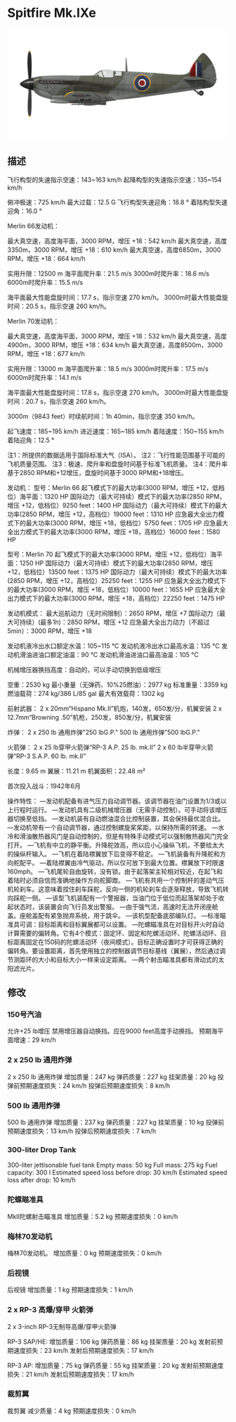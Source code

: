 # Spitfire Mk.IXe

![spitfiremkixe](../images/spitfiremkixe.png)

## 描述

飞行构型的失速指示空速：143~163 km/h
起降构型的失速指示空速：135~154 km/h

俯冲极速：725 km/h
最大过载：12.5 G
飞行构型失速迎角：18.8 °
着陆构型失速迎角：16.0 °


Merlin 66发动机：

最大真空速，高度海平面，3000 RPM，增压 +18：542 km/h
最大真空速，高度3350m，3000 RPM，增压 +18：610 km/h
最大真空速，高度6850m，3000 RPM，增压 +18：664 km/h

实用升限：12500 m
海平面爬升率：21.5 m/s
3000m时爬升率：18.6 m/s
6000m时爬升率：15.5 m/s

海平面最大性能盘旋时间：17.7 s，指示空速 270 km/h。
3000m时最大性能盘旋时间：20.5 s，指示空速 260 km/h。


Merlin 70发动机：

最大真空速，高度海平面，3000 RPM，增压 +18：532 km/h
最大真空速，高度4900m，3000 RPM，增压 +18：634 km/h
最大真空速，高度8500m，3000 RPM，增压 +18：677 km/h

实用升限：13000 m
海平面爬升率：18.5 m/s
3000m时爬升率：17.5 m/s
6000m时爬升率：14.1 m/s

海平面最大性能盘旋时间：17.8 s，指示空速 270 km/h。
3000m时最大性能盘旋时间：20.7 s，指示空速 260 km/h。

3000m（9843 feet）时续航时间：1h 40min，指示空速 350 km/h。

起飞速度：185~195 km/h
进近速度：165~185 km/h
着陆速度：150~155 km/h
着陆迎角：12.5 °

注1：所提供的数据适用于国际标准大气（ISA）。
注2：飞行性能范围基于可能的飞机质量范围。
注3：极速、爬升率和盘旋时间基于标准飞机质量。
注4：爬升率基于2850 RPM和+12增压，盘旋时间基于3000 RPM和+18增压。

发动机：
型号：Merlin 66
起飞模式下的最大功率(3000 RPM，增压 +12，低档位）海平面：1320 HP
国际动力（最大可持续）模式下的最大功率(2850 RPM，增压 +12，低档位）9250 feet：1400 HP
国际动力（最大可持续）模式下的最大功率(2850 RPM，增压 +12，高档位）19000 feet：1310 HP
应急最大全出力模式下的最大功率(3000 RPM，增压 +18，低档位）5750 feet：1705 HP
应急最大全出力模式下的最大功率(3000 RPM，增压 +18，高档位）16000 feet：1580 HP

型号：Merlin 70
起飞模式下的最大功率(3000 RPM，增压 +12，低档位）海平面：1250 HP
国际动力（最大可持续）模式下的最大功率(2850 RPM，增压 +12，低档位）13500 feet：1375 HP
国际动力（最大可持续）模式下的最大功率(2850 RPM，增压 +12，高档位）25250 feet：1255 HP
应急最大全出力模式下的最大功率(3000 RPM，增压 +18，低档位）10000 feet：1655 HP
应急最大全出力模式下的最大功率(3000 RPM，增压 +18，高档位）22250 feet：1475 HP

发动机模式：
最大巡航动力（无时间限制）：2650 RPM，增压 +7
国际动力（最大可持续）(最多1h)：2850 RPM，增压 +12
应急最大全出力动力（不超过5min）：3000 RPM，增压 +18

发动机液冷出水口额定水温：105~115 °C
发动机液冷出水口最高水温：135 °C
发动机滑油进油口额定油温：90 °C
发动机滑油进油口最高油温：105 °C

机械增压器换挡高度：自动的，可以手动切换到低级增压

空重：2530 kg
最小重量（无弹药、10%25燃油）：2977 kg
标准重量：3359 kg
燃油载荷：274 kg/386 L/85 gal
最大有效载荷：1302 kg

前射武器：
2 x 20mm“Hispano Mk.II”机炮，140发，650发/分，机翼安装
2 x 12.7mm“Browning .50”机枪，250发，850发/分，机翼安装

炸弹：
2 x 250 lb 通用炸弹"250 lbG.P."
500 lb 通用炸弹"500 lbG.P."

火箭弹：
2 x 25 lb穿甲火箭弹“RP-3 A.P. 25 lb. mk.II”
2 x 60 lb半穿甲火箭弹“RP-3 S.A.P. 60 lb. mk.II”

长度：9.65 m
翼展：11.21 m
机翼面积：22.48 m²

首次投入战斗：1942年6月

操作特性：
—发动机配备有进气压力自动调节器。该调节器在油门设置为1/3或以上行程时运行。
—发动机具有二级机械增压器（无需手动控制）。可手动将该增压器切换至低挡。
—发动机装有自动燃油混合比控制装置，其会保持最优混合比。
—发动机带有一个自动调节器，通过控制螺旋桨桨距，以保持所需的转速。
—水冷和滑油散热器风门是自动控制的，但是有特殊手动模式可以强制散热器风门完全打开。
—飞机有中立的静平衡。升降舵效高，所以应小心操纵飞机，不要给太大的操纵杆输入。
—飞机在着陆襟翼放下后变得不稳定。
—飞机装备有升降舵和方向舵配平。
—着陆襟翼由冷气驱动，所以仅可放下到最大位置。襟翼放下时限速160mph。
—飞机尾轮自由旋转，没有锁。由于起落架主轮相对较近，在起飞和着陆时必须自信而准确地操作方向舵脚蹬。
—飞机有共用一个控制杆的差动气压机轮刹车。这意味着捏住刹车踩舵，反向一侧的机轮刹车会逐渐释放，导致飞机转向踩舵一侧。
—该型飞机装配有一个警报器，当油门位于低位而起落架却处于收起状态时，该装置会向飞行员发出警报。
—由于强气流，高速时无法开闭座舱盖。座舱盖配有紧急抛弃系统，用于跳伞。
—该机型配备底部编队灯。
—标准瞄准具可调：目标距离和目标翼展都可以设置。
—陀螺瞄准具在对目标开火时自动计算需要的偏转角。它有4个模式：固定环、固定和陀螺活动环、陀螺活动环、目标距离固定在150码的陀螺活动环（夜间模式）。目标正确设置时才可获得正确的偏转角。要设置距离，首先使用独立的控制器调节目标基线（翼展），然后通过调节测距环的大小和目标大小一样来设定距离。
—两个射击瞄准具都有滑动式的太阳滤光片。


## 修改


### 150号汽油

允许+25 lb增压
禁用增压器自动换挡。应在9000 feet高度手动换挡。
预期海平面增速：29 km/h

### 2 x 250 lb 通用炸弹

2 x 250 lb 通用炸弹
增加质量：247 kg
弹药质量：227 kg
挂架质量：20 kg
投弹前预期速度损失：24 km/h
投弹后预期速度损失：8 km/h

### 500 lb 通用炸弹

500 lb 通用炸弹
增加质量：237 kg
弹药质量：227 kg
挂架质量：10 kg
投弹前预期速度损失：13 km/h
投弹后预期速度损失：7 km/h

### 300-liter Drop Tank

300-liter jettisonable fuel tank
Empty mass: 50 kg
Full mass: 275 kg
Fuel capacity: 300 l
Estimated speed loss before drop: 30 km/h
Estimated speed loss after drop: 10 km/h

### 陀螺瞄准具

MkII陀螺射击瞄准具
增加质量：5.2 kg
预期速度损失：0 km/h

### 梅林70发动机

梅林70发动机。
增加质量：0 kg
预期速度损失：0 km/h

### 后视镜

后视镜
增加质量：1 kg
预期速度损失：1 km/h﻿

### 2 х RP-3 高爆/穿甲 火箭弹

2 х 3-inch RP-3无制导高爆/穿甲火箭弹

RP-3 SAP/HE:
增加质量：106 kg
弹药质量：86 kg
挂架质量：20 kg
发射前预期速度损失：23 km/h
发射后预期速度损失：17 km/h

RP-3 AP:
增加质量：75 kg
弹药质量：55 kg
挂架质量：20 kg
发射前预期速度损失：21 km/h
发射后预期速度损失：17 km/h

### 裁剪翼

裁剪翼
减少质量：4 kg
预期速度损失：0 km/h